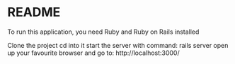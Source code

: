 # README

To run this application, you need Ruby and Ruby on Rails installed

Clone the project
cd into it
start the server with command: rails server
open up your favourite browser and go to: http://localhost:3000/
